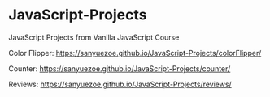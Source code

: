 # JavaScript-Projects
 JavaScript Projects from Vanilla JavaScript Course


Color Flipper: https://sanyuezoe.github.io/JavaScript-Projects/colorFlipper/

Counter: https://sanyuezoe.github.io/JavaScript-Projects/counter/

Reviews: https://sanyuezoe.github.io/JavaScript-Projects/reviews/
